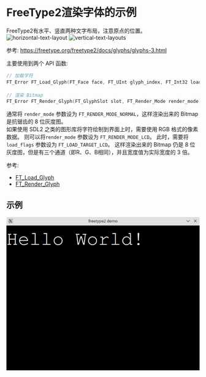 # FreeType2渲染字体的示例

FreeType2有水平、竖直两种文字布局，注意原点的位置。
![horizontal-text-layout](https://freetype.org/freetype2/docs/tutorial/glyph-metrics-3.svg)
![vertical-text-layouts](https://freetype.org/freetype2/docs/tutorial/glyph-metrics-4.svg)

参考: https://freetype.org/freetype2/docs/glyphs/glyphs-3.html

主要使用到两个 API 函数:

```c
// 加载字符
FT_Error FT_Load_Glyph(FT_Face face, FT_UInt glyph_index, FT_Int32 load_flags);

// 渲染 Bitmap
FT_Error FT_Render_Glyph(FT_GlyphSlot slot, FT_Render_Mode render_mode);
```

通常将 `render_mode` 参数设为 `FT_RENDER_MODE_NORMAL`，这样渲染出来的 Bitmap 是抗锯齿的 8 位灰度图。  
如果使用 SDL2 之类的图形库将字符绘制到界面上时，需要使用 RGB 格式的像素数据。
则可以将`render_mode` 参数设为 `FT_RENDER_MODE_LCD`。
此时，需要将 `load_flags` 参数设为 `FT_LOAD_TARGET_LCD`。
这样渲染出来的 Bitmap 仍是 8 位灰度图，但是有三个通道（即R、G、B相同），并且宽度值为实际宽度的 3 倍。

参考:  
* [FT_Load_Glyph](https://freetype.org/freetype2/docs/reference/ft2-base_interface.html#ft_load_glyph)
* [FT_Render_Glyph](https://freetype.org/freetype2/docs/reference/ft2-base_interface.html#ft_render_glyph)


## 示例
![sdl-demo](https://raw.githubusercontent.com/hubenchang0515/resource/master/freetype2/sdl-demo.png)